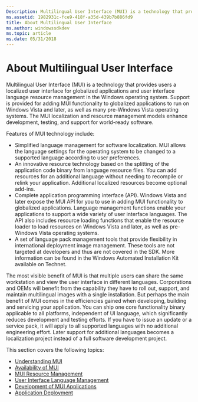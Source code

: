 ```yaml
---
Description: Multilingual User Interface (MUI) is a technology that provides users a localized user interface for globalized applications and user interface language resource management in the Windows operating system.
ms.assetid: 1982931c-fce9-418f-a35d-439b7b886fd9
title: About Multilingual User Interface
ms.author: windowssdkdev
ms.topic: article
ms.date: 05/31/2018
---
```


# About Multilingual User Interface

Multilingual User Interface (MUI) is a technology that provides users a localized user interface for globalized applications and user interface language resource management in the Windows operating system. Support is provided for adding MUI functionality to globalized applications to run on Windows Vista and later, as well as many pre-Windows Vista operating systems. The MUI localization and resource management models enhance development, testing, and support for world-ready software.

Features of MUI technology include:

-   Simplified language management for software localization. MUI allows the language settings for the operating system to be changed to a supported language according to user preferences.
-   An innovative resource technology based on the splitting of the application code binary from language resource files. You can add resources for an additional language without needing to recompile or relink your application. Additional localized resources become optional add-ins.
-   Complete application programming interface (API). Windows Vista and later expose the MUI API for you to use in adding MUI functionality to globalized applications. Language management functions enable your applications to support a wide variety of user interface languages. The API also includes resource loading functions that enable the resource loader to load resources on Windows Vista and later, as well as pre-Windows Vista operating systems.
-   A set of language pack management tools that provide flexibility in international deployment image management. These tools are not targeted at developers and thus are not covered in the SDK. More information can be found in the Windows Automated Installation Kit available on Technet.

The most visible benefit of MUI is that multiple users can share the same workstation and view the user interface in different languages. Corporations and OEMs will benefit from the capability they have to roll out, support, and maintain multilingual images with a single installation. But perhaps the main benefit of MUI comes in the efficiencies gained when developing, building and servicing your application. You can ship one core functionality binary applicable to all platforms, independent of UI language, which significantly reduces development and testing efforts. If you have to issue an update or a service pack, it will apply to all supported languages with no additional engineering effort. Later support for additional languages becomes a localization project instead of a full software development project.

This section covers the following topics:

-   [Understanding MUI](understanding-mui.md)
-   [Availability of MUI](availability-of-mui.md)
-   [MUI Resource Management](mui-resource-management.md)
-   [User Interface Language Management](user-interface-language-management.md)
-   [Development of MUI Applications](development-of-mui-applications.md)
-   [Application Deployment](application-deployment.md)

 

 



